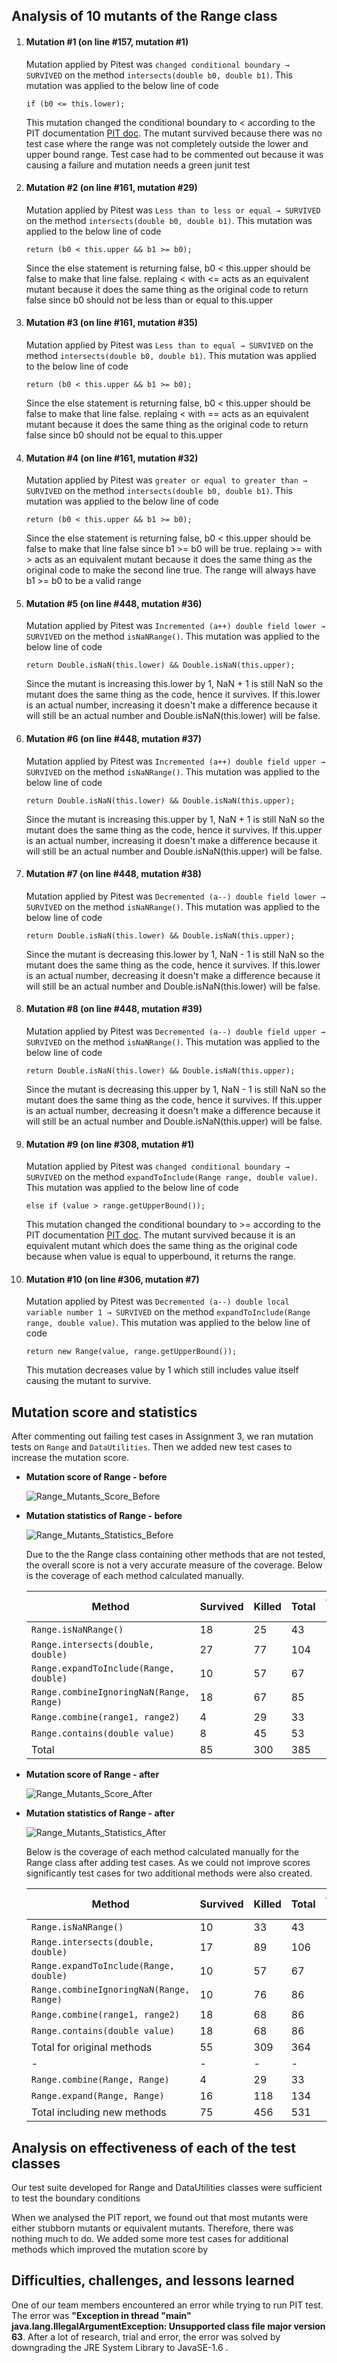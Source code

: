 ## Analysis of 10 mutants of the Range class

1. #### Mutation #1 (on line #157, mutation #1)

   Mutation applied by Pitest was `changed conditional boundary → SURVIVED` on the method `intersects(double b0, double b1)`. This mutation was applied to the below line of code

   ```
   if (b0 <= this.lower);
   ```

   This mutation changed the conditional boundary to < according to the PIT documentation [PIT doc](https://pitest.org/quickstart/mutators/). The mutant survived because there was no test case where the range was not completely outside the lower and upper bound range. Test case had to be commented out because it was causing a failure and mutation needs a green junit test

2. #### Mutation #2 (on line #161, mutation #29)

   Mutation applied by Pitest was `Less than to less or equal → SURVIVED` on the method `intersects(double b0, double b1)`. This mutation was applied to the below line of code

   ```
   return (b0 < this.upper && b1 >= b0);
   ```

   Since the else statement is returning false, b0 < this.upper should be false to make that line false. replaing < with <= acts as an equivalent mutant because it does the same thing as the original code to return false since b0 should not be less than or equal to this.upper

3. #### Mutation #3 (on line #161, mutation #35)

   Mutation applied by Pitest was `Less than to equal → SURVIVED` on the method `intersects(double b0, double b1)`. This mutation was applied to the below line of code

   ```
   return (b0 < this.upper && b1 >= b0);
   ```

   Since the else statement is returning false, b0 < this.upper should be false to make that line false. replaing < with == acts as an equivalent mutant because it does the same thing as the original code to return false since b0 should not be equal to this.upper

4. #### Mutation #4 (on line #161, mutation #32)

   Mutation applied by Pitest was `greater or equal to greater than → SURVIVED` on the method `intersects(double b0, double b1)`. This mutation was applied to the below line of code

   ```
   return (b0 < this.upper && b1 >= b0);
   ```

   Since the else statement is returning false, b0 < this.upper should be false to make that line false since b1 >= b0 will be true. replaing >= with > acts as an equivalent mutant because it does the same thing as the original code to make the second line true. The range will always have b1 >= b0 to be a valid range

5. #### Mutation #5 (on line #448, mutation #36)

   Mutation applied by Pitest was `Incremented (a++) double field lower → SURVIVED` on the method `isNaNRange()`. This mutation was applied to the below line of code

   ```
   return Double.isNaN(this.lower) && Double.isNaN(this.upper);
   ```

   Since the mutant is increasing this.lower by 1, NaN + 1 is still NaN so the mutant does the same thing as the code, hence it survives. If this.lower is an actual number, increasing it doesn't make a difference because it will still be an actual number and Double.isNaN(this.lower) will be false.

6. #### Mutation #6 (on line #448, mutation #37)

   Mutation applied by Pitest was `Incremented (a++) double field upper → SURVIVED` on the method `isNaNRange()`. This mutation was applied to the below line of code

   ```
   return Double.isNaN(this.lower) && Double.isNaN(this.upper);
   ```

   Since the mutant is increasing this.upper by 1, NaN + 1 is still NaN so the mutant does the same thing as the code, hence it survives. If this.upper is an actual number, increasing it doesn't make a difference because it will still be an actual number and Double.isNaN(this.upper) will be false.

7. #### Mutation #7 (on line #448, mutation #38)

   Mutation applied by Pitest was `Decremented (a--) double field lower → SURVIVED` on the method `isNaNRange()`. This mutation was applied to the below line of code

   ```
   return Double.isNaN(this.lower) && Double.isNaN(this.upper);
   ```

   Since the mutant is decreasing this.lower by 1, NaN - 1 is still NaN so the mutant does the same thing as the code, hence it survives. If this.lower is an actual number, decreasing it doesn't make a difference because it will still be an actual number and Double.isNaN(this.lower) will be false.

8. #### Mutation #8 (on line #448, mutation #39)

   Mutation applied by Pitest was `Decremented (a--) double field upper → SURVIVED` on the method `isNaNRange()`. This mutation was applied to the below line of code

   ```
   return Double.isNaN(this.lower) && Double.isNaN(this.upper);
   ```

   Since the mutant is decreasing this.upper by 1, NaN - 1 is still NaN so the mutant does the same thing as the code, hence it survives. If this.upper is an actual number, decreasing it doesn't make a difference because it will still be an actual number and Double.isNaN(this.upper) will be false.

9. #### Mutation #9 (on line #308, mutation #1)

   Mutation applied by Pitest was `changed conditional boundary → SURVIVED` on the method `expandToInclude(Range range, double value)`. This mutation was applied to the below line of code

   ```
   else if (value > range.getUpperBound());
   ```

   This mutation changed the conditional boundary to >= according to the PIT documentation [PIT doc](https://pitest.org/quickstart/mutators/). The mutant survived because it is an equivalent mutant which does the same thing as the original code because when value is equal to upperbound, it returns the range. 

10. #### Mutation #10 (on line #306, mutation #7)

    Mutation applied by Pitest was `Decremented (a--) double local variable number 1 → SURVIVED` on the method `expandToInclude(Range range, double value)`. This mutation was applied to the below line of code

    ```
    return new Range(value, range.getUpperBound());
    ```

    This mutation decreases value by 1 which still includes value itself causing the mutant to survive.


## Mutation score and statistics

After commenting out failing test cases in Assignment 3, we ran mutation tests on `Range` and `DataUtilities`. Then we added new test cases to increase the mutation score. 

- **Mutation score of Range - before**

  ![Range_Mutants_Score_Before](Range_PIT_screenshot_before.png)

- **Mutation statistics of Range - before**

  ![Range_Mutants_Statistics_Before](mutation_stat_range_before.png)

  Due to the the Range class containing other methods that are not tested, the overall score is not a very accurate measure of the coverage. Below is the coverage of each method calculated manually.

  | Method                                   | Survived | Killed | Total | Coverage % |
  | ---------------------------------------- | -------- | ------ | ----- | ---------- |
  | `Range.isNaNRange()`                     | 18       | 25     | 43    | 58.14      |
  | `Range.intersects(double, double)`       | 27       | 77     | 104   | 74.03      |
  | `Range.expandToInclude(Range, double)`   | 10       | 57     | 67    | 85.07      |
  | `Range.combineIgnoringNaN(Range, Range)` | 18       | 67     | 85    | 78.82      |
  | `Range.combine(range1, range2)`          | 4        | 29     | 33    | 87.88      |
  | `Range.contains(double value)`           | 8        | 45     | 53    | 84.90      |
  | Total                                    | 85       | 300    | 385   | 77.92      |

- **Mutation score of Range - after**

  ![Range_Mutants_Score_After](images/Range_Mutant_Score_After.png)

- **Mutation statistics of Range - after**

  ![Range_Mutants_Statistics_After](images/Range_Mutant_Statistics_After.png)

  Below is the coverage of each method calculated manually for the Range class after adding test cases. As we could not improve scores significantly test cases for two additional methods were also created.

  | Method                                   | Survived | Killed | Total | Coverage % |
  | ---------------------------------------- | -------- | ------ | ----- | ---------- |
  | `Range.isNaNRange()`                     | 10       | 33     | 43    | 76.74      |
  | `Range.intersects(double, double)`       | 17       | 89     | 106   | 83.96      |
  | `Range.expandToInclude(Range, double)`   | 10       | 57     | 67    | 85.07      |
  | `Range.combineIgnoringNaN(Range, Range)` | 10       | 76     | 86    | 88.72      |
  | `Range.combine(range1, range2)`          | 18       | 68     | 86    | 79.07      |
  | `Range.contains(double value)`           | 18       | 68     | 86    | 79.07      |
  | Total for original methods               | 55       | 309    | 364   | 84.89      |
  | -                                        | -        | -      | -     | -          |
  | `Range.combine(Range, Range)`            | 4        | 29     | 33    | 87.87      |
  | `Range.expand(Range, Range)`             | 16       | 118    | 134   | 88.60      |
  | Total including new methods              | 75       | 456    | 531   | 85.87      |

## Analysis on effectiveness of each of the test classes

Our test suite developed for Range and DataUtilities classes were sufficient to test the boundary conditions

When we analysed the PIT report, we found out that most mutants were either stubborn mutants or equivalent mutants. Therefore, there was nothing much to do. We added some more test cases for additional methods which improved the mutation score by  


## Difficulties, challenges, and lessons learned
One of our team members encountered an error while trying to run PIT test. The error was **"Exception in thread "main" java.lang.IllegalArgumentException: Unsupported class file major version 63**. After a lot of research, trial and error, the error was solved by downgrading the JRE System Library to JavaSE-1.6 .

  
